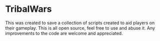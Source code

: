 # TribalWars

This was created to save a collection of scripts created to aid players on their gameplay. This is all open source, feel free to use and abuse it. Any improvements to the code are welcome and appreciated.